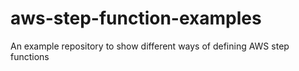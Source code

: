 # aws-step-function-examples
An example repository to show different ways of defining AWS step functions
